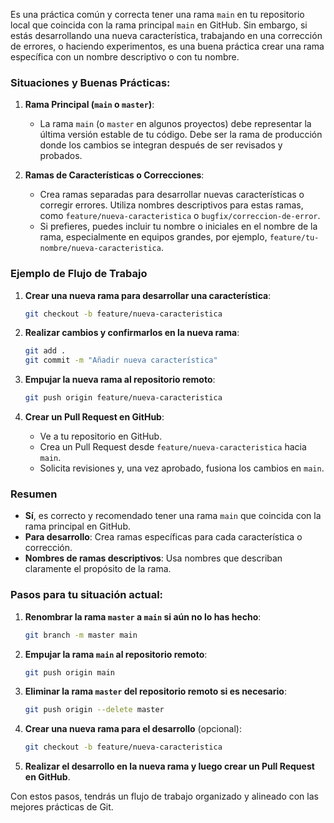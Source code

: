 Es una práctica común y correcta tener una rama `main` en tu repositorio local que coincida con la rama principal `main` en GitHub. Sin embargo, si estás desarrollando una nueva característica, trabajando en una corrección de errores, o haciendo experimentos, es una buena práctica crear una rama específica con un nombre descriptivo o con tu nombre.

### Situaciones y Buenas Prácticas:

1. **Rama Principal (`main` o `master`)**:
   - La rama `main` (o `master` en algunos proyectos) debe representar la última versión estable de tu código. Debe ser la rama de producción donde los cambios se integran después de ser revisados y probados.

2. **Ramas de Características o Correcciones**:
   - Crea ramas separadas para desarrollar nuevas características o corregir errores. Utiliza nombres descriptivos para estas ramas, como `feature/nueva-caracteristica` o `bugfix/correccion-de-error`.
   - Si prefieres, puedes incluir tu nombre o iniciales en el nombre de la rama, especialmente en equipos grandes, por ejemplo, `feature/tu-nombre/nueva-caracteristica`.

### Ejemplo de Flujo de Trabajo

1. **Crear una nueva rama para desarrollar una característica**:

   ```sh
   git checkout -b feature/nueva-caracteristica
   ```

2. **Realizar cambios y confirmarlos en la nueva rama**:

   ```sh
   git add .
   git commit -m "Añadir nueva característica"
   ```

3. **Empujar la nueva rama al repositorio remoto**:

   ```sh
   git push origin feature/nueva-caracteristica
   ```

4. **Crear un Pull Request en GitHub**:
   - Ve a tu repositorio en GitHub.
   - Crea un Pull Request desde `feature/nueva-caracteristica` hacia `main`.
   - Solicita revisiones y, una vez aprobado, fusiona los cambios en `main`.

### Resumen

- **Sí**, es correcto y recomendado tener una rama `main` que coincida con la rama principal en GitHub.
- **Para desarrollo**: Crea ramas específicas para cada característica o corrección.
- **Nombres de ramas descriptivos**: Usa nombres que describan claramente el propósito de la rama.

### Pasos para tu situación actual:

1. **Renombrar la rama `master` a `main` si aún no lo has hecho**:

   ```sh
   git branch -m master main
   ```

2. **Empujar la rama `main` al repositorio remoto**:

   ```sh
   git push origin main
   ```

3. **Eliminar la rama `master` del repositorio remoto si es necesario**:

   ```sh
   git push origin --delete master
   ```

4. **Crear una nueva rama para el desarrollo** (opcional):

   ```sh
   git checkout -b feature/nueva-caracteristica
   ```

5. **Realizar el desarrollo en la nueva rama y luego crear un Pull Request en GitHub**.

Con estos pasos, tendrás un flujo de trabajo organizado y alineado con las mejores prácticas de Git.
